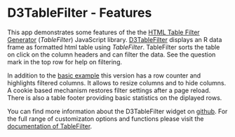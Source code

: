 # D3TableFilter - Features

This app demonstrates some features of the the [HTML Table Filter Generator](http://tablefilter.free.fr/)  (*TableFilter*) JavaScript library. [D3TableFilter](https://github.com/ThomasSiegmund/D3TableFilter)  displays an R data frame as formatted html table using *TableFilter*. TableFilter sorts the table on click on the column headers and can filter the data. See the question mark in the top row for help on filtering. 

In addition to the [basic example](https://thomassiegmund.shinyapps.io/basic/) this version has a row counter and  highlights filtered columns. It allows to resize columns and to hide columns. A cookie based mechanism restores filter settings after a page reload. There is also a table footer providing basic statistics on the diplayed rows.

You can find more information about the D3TableFilter widget on [github](https://github.com/ThomasSiegmund/D3TableFilter). For the full range of customizaton options and functions please visit the [documentation of TableFilter](http://tablefilter.free.fr/doc.php).
